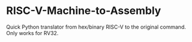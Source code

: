 # RISC-V-Machine-to-Assembly
Quick Python translator from hex/binary RISC-V to the original command. Only works for RV32.
